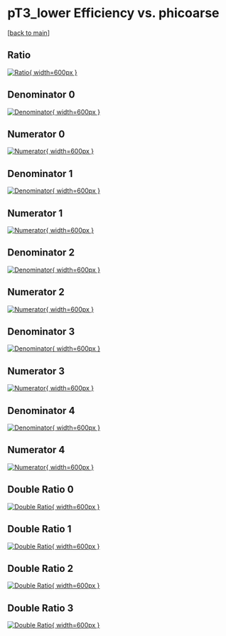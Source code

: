# pT3_lower Efficiency vs. phicoarse

[[back to main](./)]



## Ratio

[![Ratio](../mtv/var/pT3_lower_loweta_321_1_eff_phicoarse.png){ width=600px }](../mtv/var/pT3_lower_loweta_321_1_eff_phicoarse.pdf)

## Denominator 0

[![Denominator](../mtv/den/pT3_lower_loweta_321_1_eff_phicoarse_den0.png){ width=600px }](../mtv/den/pT3_lower_loweta_321_1_eff_phicoarse_den0.pdf)

## Numerator 0

[![Numerator](../mtv/num/pT3_lower_loweta_321_1_eff_phicoarse_num0.png){ width=600px }](../mtv/num/pT3_lower_loweta_321_1_eff_phicoarse_num0.pdf)

## Denominator 1

[![Denominator](../mtv/den/pT3_lower_loweta_321_1_eff_phicoarse_den1.png){ width=600px }](../mtv/den/pT3_lower_loweta_321_1_eff_phicoarse_den1.pdf)

## Numerator 1

[![Numerator](../mtv/num/pT3_lower_loweta_321_1_eff_phicoarse_num1.png){ width=600px }](../mtv/num/pT3_lower_loweta_321_1_eff_phicoarse_num1.pdf)

## Denominator 2

[![Denominator](../mtv/den/pT3_lower_loweta_321_1_eff_phicoarse_den2.png){ width=600px }](../mtv/den/pT3_lower_loweta_321_1_eff_phicoarse_den2.pdf)

## Numerator 2

[![Numerator](../mtv/num/pT3_lower_loweta_321_1_eff_phicoarse_num2.png){ width=600px }](../mtv/num/pT3_lower_loweta_321_1_eff_phicoarse_num2.pdf)

## Denominator 3

[![Denominator](../mtv/den/pT3_lower_loweta_321_1_eff_phicoarse_den3.png){ width=600px }](../mtv/den/pT3_lower_loweta_321_1_eff_phicoarse_den3.pdf)

## Numerator 3

[![Numerator](../mtv/num/pT3_lower_loweta_321_1_eff_phicoarse_num3.png){ width=600px }](../mtv/num/pT3_lower_loweta_321_1_eff_phicoarse_num3.pdf)

## Denominator 4

[![Denominator](../mtv/den/pT3_lower_loweta_321_1_eff_phicoarse_den4.png){ width=600px }](../mtv/den/pT3_lower_loweta_321_1_eff_phicoarse_den4.pdf)

## Numerator 4

[![Numerator](../mtv/num/pT3_lower_loweta_321_1_eff_phicoarse_num4.png){ width=600px }](../mtv/num/pT3_lower_loweta_321_1_eff_phicoarse_num4.pdf)

## Double Ratio 0

[![Double Ratio](../mtv/ratio/pT3_lower_loweta_321_1_eff_phicoarse_ratio0.png){ width=600px }](../mtv/ratio/pT3_lower_loweta_321_1_eff_phicoarse_ratio0.pdf)

## Double Ratio 1

[![Double Ratio](../mtv/ratio/pT3_lower_loweta_321_1_eff_phicoarse_ratio1.png){ width=600px }](../mtv/ratio/pT3_lower_loweta_321_1_eff_phicoarse_ratio1.pdf)

## Double Ratio 2

[![Double Ratio](../mtv/ratio/pT3_lower_loweta_321_1_eff_phicoarse_ratio2.png){ width=600px }](../mtv/ratio/pT3_lower_loweta_321_1_eff_phicoarse_ratio2.pdf)

## Double Ratio 3

[![Double Ratio](../mtv/ratio/pT3_lower_loweta_321_1_eff_phicoarse_ratio3.png){ width=600px }](../mtv/ratio/pT3_lower_loweta_321_1_eff_phicoarse_ratio3.pdf)

